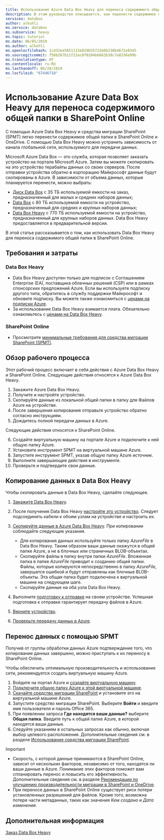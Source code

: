 ```yaml
---
title: Использование Azure Data Box Heavy для переноса содержимого общей папки в SharePoint Online | Документация Майкрософт
description: В этом руководстве описывается, как перенести содержимое общей папки в SharePoint Online с помощью Azure Data Box Heavy.
services: databox
author: alkohli
ms.service: databox
ms.subservice: heavy
ms.topic: tutorial
ms.date: 06/05/2019
ms.author: alkohli
ms.openlocfilehash: 1c432ee5851115e029b55722b6b238b4672e8345
ms.sourcegitcommit: f56b267b11f23ac8f6284bb662b38c7a8336e99b
ms.translationtype: HT
ms.contentlocale: ru-RU
ms.lasthandoff: 06/28/2019
ms.locfileid: "67446718"
---
```

# <a name="use-the-azure-data-box-heavy-to-migrate-your-file-share-content-to-sharepoint-online"></a>Использование Azure Data Box Heavy для переноса содержимого общей папки в SharePoint Online

С помощью Azure Data Box Heavy и средства миграции SharePoint (SPMT) легко перенести содержимое общей папки в SharePoint Online и OneDrive. С помощью Data Box Heavy можно устранить зависимость от канала глобальной сети, используемого для передачи данных.

Microsoft Azure Data Box — это служба, которая позволяет заказать устройство на портале Microsoft Azure. Затем вы можете скопировать на это устройство терабайты данных со своих серверов. После отправки устройства обратно в корпорацию Майкрософт данные будут скопированы в Azure. В зависимости от объема данных, которые планируется перенести, можно выбрать:

- [Диск Data Box](https://docs.microsoft.com/azure/databox/data-box-disk-overview) с 35 ТБ используемой емкости на заказ, предназначенный для малых и средних наборов данных;
- [Data Box](https://docs.microsoft.com/azure/databox/data-box-overview) с 80 ТБ используемой емкости на устройство, предназначенный для средних и крупных наборов данных;
- [Data Box Heavy](https://docs.microsoft.com/azure/databox/data-box-heavy-overview) с 770 ТБ используемой емкости на устройство, предназначенный для крупных наборов данных. Data Box Heavy предоставляется в предварительной версии.

В этой статье рассказывается о том, как использовать Data Box Heavy для переноса содержимого общей папки в SharePoint Online.

## <a name="requirements-and-costs"></a>Требования и затраты

### <a name="for-data-box-heavy"></a>Data Box Heavy

- Data Box Heavy доступен только для подписок с Соглашением Enterprise (EA), поставщика облачных решений (CSP) или в рамках спонсорских предложений Azure. Если вы используете подписку другого типа, обратитесь в службу поддержки Майкрософт и обновите подписку. Вы можете также ознакомиться с [ценами на подписки Azure](https://azure.microsoft.com/pricing/).
- За использование Data Box Heavy взимается плата. Обязательно ознакомьтесь с [ценами на Data Box Heavy](https://azure.microsoft.com/pricing/details/databox/heavy/).


### <a name="for-sharepoint-online"></a>SharePoint Online

- Просмотрите [минимальные требования для средства миграции SharePoint (SPMT)](https://docs.microsoft.com/sharepointmigration/how-to-use-the-sharepoint-migration-tool).

## <a name="workflow-overview"></a>Обзор рабочего процесса

Этот рабочий процесс включает в себя действия с Azure Data Box Heavy и SharePoint Online.
Следующие действия относятся к Azure Data Box Heavy.

1. Закажите Azure Data Box Heavy.
2. Получите и настройте устройство.
3. Скопируйте данные из локальной общей папки в папку для Файлов Azure на устройстве.
4. После завершения копирования отправьте устройство обратно согласно инструкциям.
5. Дождитесь полной передачи данных в Azure.

Следующие действия относятся к SharePoint Online.

6. Создайте виртуальную машину на портале Azure и подключите к ней общую папку Azure.
7. Установите инструмент SPMT на виртуальной машине Azure.
8. Запустите инструмент SPMT, указав общую папку Azure *источник*.
9. Выполните завершающие действия в инструменте.
10. Проверьте и подтвердите свои данные.

## <a name="use-data-box-heavy-to-copy-data"></a>Копирование данных в Data Box Heavy

Чтобы скопировать данные в Data Box Heavy, сделайте следующее.

1. [Закажите Data Box Heavy](data-box-heavy-deploy-ordered.md).
2. После получения Data Box Heavy [настройте это устройство](data-box-heavy-deploy-set-up.md). Следует подсоединить кабели к обоим узлам на устройстве и настроить их.
3. [Скопируйте данные в Azure Data Box Heavy](data-box-heavy-deploy-copy-data.md). При копировании соблюдайте следующие указания.

    - Для копирования данных используйте только папку *AzureFile* в Data Box Heavy. Таким образом ваши данные окажутся в общей папке Azure, а не в блочных или страничных BLOB-объектах.
    - Скопируйте файлы в папку внутри папки *AzureFile*. Вложенная папка в папке *AzureFile* приводит к созданию общей папки. Файлы, которые копируются непосредственно в папку *AzureFile*, завершатся ошибкой и будут отправлены как блочные BLOB-объекты. Эта общая папка будет подключена к виртуальной машине на следующем шаге.
    - Скопируйте данные на оба узла Data Box Heavy.
3. Выполните [подготовку к отправке](data-box-heavy-deploy-picked-up.md#prepare-to-ship) на своем устройстве. Успешная подготовка к отправке гарантирует передачу файлов в Azure.
4. [Верните устройство](data-box-heavy-deploy-picked-up.md#ship-data-box-heavy-back).
5. [Проверьте передачу данных в Azure](data-box-heavy-deploy-picked-up.md#verify-data-upload-to-azure).

## <a name="use-spmt-to-migrate-data"></a>Перенос данных с помощью SPMT

Получив от группы обработки данных Azure подтверждение того, что копирование данных завершено, можно приступать к их переносу в SharePoint Online.

Чтобы обеспечить оптимальную производительность и использование сети, рекомендуется создать виртуальную машину Azure.

1. Войдите на портал Azure и [создайте виртуальную машину](../virtual-machines/windows/quick-create-portal.md).
2. [Подключите общую папку Azure к этой виртуальной машине](../storage/files/storage-how-to-use-files-windows.md#mount-the-azure-file-share-with-file-explorer).
3. [Скачайте средство миграции SharePoint](https://spmtreleasescus.blob.core.windows.net/install/default.htm) и установите его на виртуальной машине Azure.
4. Запустите средство миграции SharePoint. Выберите **Войти** и введите имя пользователя и пароль Office 365.
5. При появлении запроса **Где находятся ваши данные?** выберите **Общая папка**. Введите путь к общей папке Azure, в которой находятся ваши данные.
6. Следуйте указаниям в остальных запросах как обычно, включая выбор целевого расположения. Дополнительные сведения см. в разделе [Использование средства миграции SharePoint](https://docs.microsoft.com/sharepointmigration/how-to-use-the-sharepoint-migration-tool).

> [!IMPORTANT]
> - Скорость, с которой данные принимаются в SharePoint Online, зависит от нескольких факторов, независимо от того, находятся ли ваши данные в Azure. Понимание этих факторов поможет вам спланировать перенос и повысить его эффективность.  Дополнительные сведения см. в разделе [Рекомендации по улучшению производительности миграции в SharePoint и OneDrive](/sharepointmigration/sharepoint-online-and-onedrive-migration-speed).
> - При переносе данных в SharePoint Online существует риск потери установленных разрешений для файлов. Кроме того, возможна потеря части метаданных, таких как значения *Кем создано* и *Дата изменения*.

## <a name="next-steps"></a>Дополнительная информация

[Заказ Data Box Heavy](./data-box-heavy-deploy-ordered.md)